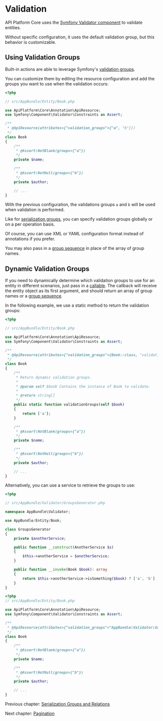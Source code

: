 # Validation

API Platform Core uses the [Symfony Validator component](http://symfony.com/doc/current/book/validation.html) to validate
entities.

Without specific configuration, it uses the default validation group, but this behavior is customizable.

## Using Validation Groups

Built-in actions are able to leverage Symfony's [validation groups](http://symfony.com/doc/current/book/validation.html#validation-groups).

You can customize them by editing the resource configuration and add the groups you want to use when the validation occurs:

```php
<?php

// src/AppBundle/Entity/Book.php

use ApiPlatform\Core\Annotation\ApiResource;
use Symfony\Component\Validator\Constraints as Assert;

/**
 * @ApiResource(attributes={"validation_groups"={"a", "b"}})
 */
class Book
{
    /**
     * @Assert\NotBlank(groups={"a"})
     */
    private $name;

    /**
     * @Assert\NotNull(groups={"b"})
     */
    private $author;

    // ...
}
```

With the previous configuration, the validations groups `a` and `b` will be used when validation is performed.

Like for [serialization groups](serialization-groups-and-relations.md#using-different-serialization-groups-per-operation),
you can specify validation groups globally or on a per operation basis.

Of course, you can use XML or YAML configuration format instead of annotations if you prefer.

You may also pass in a [group sequence](http://symfony.com/doc/current/validation/sequence_provider.html) in place of
the array of group names.

## Dynamic Validation Groups

If you need to dynamically determine which validation groups to use for an entity in different scenarios, just pass in a
[callable](http://php.net/manual/en/language.types.callable.php). The callback will receive the entity object as its first
argument, and should return an array of group names or a [group sequence](http://symfony.com/doc/current/validation/sequence_provider.html).

In the following example, we use a static method to return the validation groups:

```php
<?php

// src/AppBundle/Entity/Book.php

use ApiPlatform\Core\Annotation\ApiResource;
use Symfony\Component\Validator\Constraints as Assert;

/**
 * @ApiResource(attributes={"validation_groups"={Book::class, "validationGroups"}})
 */
class Book
{
    /**
     * Return dynamic validation groups.
     *
     * @param self $book Contains the instance of Book to validate.
     *
     * @return string[]
     */
    public static function validationGroups(self $book)
    {
        return ['a'];
    }

    /**
     * @Assert\NotBlank(groups={"a"})
     */
    private $name;

    /**
     * @Assert\NotNull(groups={"b"})
     */
    private $author;

    // ...
}
```

Alternatively, you can use a service to retrieve the groups to use:

```php
<?php

// src/AppBundle/Validator/GroupsGenerator.php

namespace AppBundle\Validator;

use AppBundle/Entity/Book;

class GroupsGenerator
{
    private $anotherService;

    public function __construct(AnotherService $s)
    {
        $this->anotherService = $anotherService;
    }

    public function __invoke(Book $book): array
    {
        return $this->anotherService->isSomething($book) ? ['a', 'b'] : ['a'];
    }
}
```

```php
<?php
// src/AppBundle/Entity/Book.php

use ApiPlatform\Core\Annotation\ApiResource;
use Symfony\Component\Validator\Constraints as Assert;

/**
 * @ApiResource(attributes={"validation_groups"="AppBundle\Validator\GroupsGenerator"})
 */
class Book
{
    /**
     * @Assert\NotBlank(groups={"a"})
     */
    private $name;

    /**
     * @Assert\NotNull(groups={"b"})
     */
    private $author;

    // ...
}
```

Previous chapter: [Serialization Groups and Relations](serialization-groups-and-relations.md)

Next chapter: [Pagination](pagination.md)
